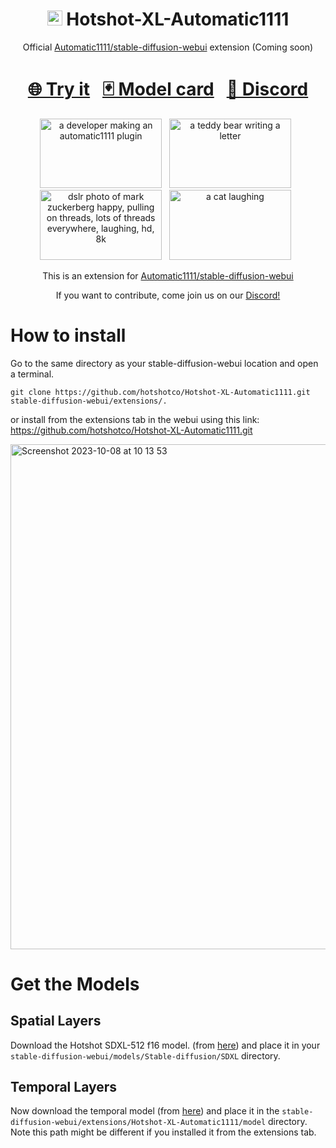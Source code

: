 <h1 align="center"><img src="https://i.imgur.com/HsWXQTW.png" width="24px" alt="logo" /> Hotshot-XL-Automatic1111</h1>
<p align="center">Official <a href="https://github.com/AUTOMATIC1111/stable-diffusion-webui">Automatic1111/stable-diffusion-webui</a> extension (Coming soon)</p>
<h1 align="center">
  <a href="https://www.hotshot.co">🌐 Try it</a>
  &nbsp;
  <a href="https://huggingface.co/hotshotco/Hotshot-XL">🃏 Model card</a>
  &nbsp;
  <a href="https://discord.gg/85pqA3GG">💬 Discord</a>
</h1>

<p align="center">
  <img src="https://dvfx9cgvtgnyd.cloudfront.net/hotshot/image-gen/gif_6e8fe8f1-c91c-458b-be1e-3afe924b4c9a.gif" alt="a developer making an automatic1111 plugin" width="195px" height="111.42px"/>
  &nbsp;
  <img src="https://dvfx9cgvtgnyd.cloudfront.net/hotshot/image-gen/gif_f6ca56a3-30b8-4b2a-9342-111353e85b96.gif" alt="a teddy bear writing a letter" width="195px" height="111.42px"/>
  &nbsp;
  <img src="https://dvfx9cgvtgnyd.cloudfront.net/hotshot/image-gen/gif_6c219102-7f72-45e9-b4fa-b7a07c004ae1.gif" alt="dslr photo of mark zuckerberg happy, pulling on threads, lots of threads everywhere, laughing, hd, 8k" width="195px" height="111.42px"/>
  &nbsp;
  <img src="https://dvfx9cgvtgnyd.cloudfront.net/hotshot/image-gen/gif_2dd3c30f-42c5-4f37-8fa6-b2494fcac4b4.gif" alt="a cat laughing" width="195px" height="111.42px"/>
  &nbsp;
</p>


<p align="center">This is an extension for <a href="https://github.com/AUTOMATIC1111/stable-diffusion-webui">Automatic1111/stable-diffusion-webui</a></p>

<p align="center">If you want to contribute, come join us on our <a href="https://discord.gg/85pqA3GG">Discord!</a> </p>

# How to install

Go to the same directory as your stable-diffusion-webui location and open a terminal.

```
git clone https://github.com/hotshotco/Hotshot-XL-Automatic1111.git stable-diffusion-webui/extensions/.
```
or install from the extensions tab in the webui using this link: https://github.com/hotshotco/Hotshot-XL-Automatic1111.git 

<img width="808" alt="Screenshot 2023-10-08 at 10 13 53" src="https://github.com/hotshotco/Hotshot-XL-Automatic1111/assets/6505872/b096021a-b2f1-4579-aa39-2a97d3cccf5d">

# Get the Models

## Spatial Layers
Download the Hotshot SDXL-512 f16 model. (from [here](https://huggingface.co/hotshotco/SDXL-512/blob/main/hsxl_base_1.0.f16.safetensors)) and place it in your `stable-diffusion-webui/models/Stable-diffusion/SDXL` directory.

## Temporal Layers
Now download the temporal model (from [here](https://huggingface.co/hotshotco/Hotshot-XL/blob/main/hsxl_temporal_layers.f16.safetensors)) and place it in the `stable-diffusion-webui/extensions/Hotshot-XL-Automatic1111/model` directory. 
Note this path might be different if you installed it from the extensions tab.




